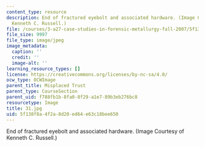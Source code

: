 ```yaml
---
content_type: resource
description: End of fractured eyebolt and associated hardware. (Image Courtesy of
  Kenneth C. Russell.)
file: /courses/3-a27-case-studies-in-forensic-metallurgy-fall-2007/5f138f8a4f2a8d20ed64e63c18bee650_31.jpg
file_size: 9997
file_type: image/jpeg
image_metadata:
  caption: ''
  credit: ''
  image-alt: ''
learning_resource_types: []
license: https://creativecommons.org/licenses/by-nc-sa/4.0/
ocw_type: OCWImage
parent_title: Misplaced Trust
parent_type: CourseSection
parent_uid: f788fb1b-8fa0-8f29-a1e7-89b3eb276bc8
resourcetype: Image
title: 31.jpg
uid: 5f138f8a-4f2a-8d20-ed64-e63c18bee650
---
```

End of fractured eyebolt and associated hardware. (Image Courtesy of Kenneth C. Russell.)